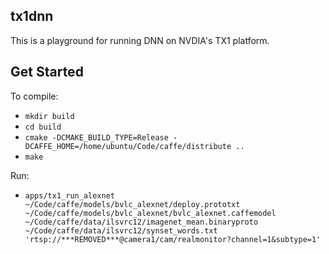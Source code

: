 ## tx1dnn

This is a playground for running DNN on NVDIA's TX1 platform.

## Get Started
To compile:

* `mkdir build`
* `cd build`
* `cmake -DCMAKE_BUILD_TYPE=Release -DCAFFE_HOME=/home/ubuntu/Code/caffe/distribute ..`
* `make`

Run:
* `apps/tx1_run_alexnet ~/Code/caffe/models/bvlc_alexnet/deploy.prototxt ~/Code/caffe/models/bvlc_alexnet/bvlc_alexnet.caffemodel ~/Code/caffe/data/ilsvrc12/imagenet_mean.binaryproto ~/Code/caffe/data/ilsvrc12/synset_words.txt 'rtsp://***REMOVED***@camera1/cam/realmonitor?channel=1&subtype=1'`
